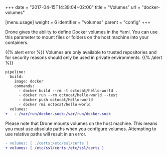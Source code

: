 +++
date = "2017-04-15T14:39:04+02:00"
title = "Volumes"
url = "docker-volumes"

[menu.usage]
  weight = 6
  identifier = "volumes"
  parent = "config"
+++

Drone gives the ability to define Docker volumes in the Yaml. You can use this parameter to mount files or folders on the host machine into your containers.

{{% alert error %}}
Volumes are only available to trusted repositories and for security reasons should only be used in private environments.
{{% /alert %}}

```diff
pipeline:
  build:
    image: docker
    commands:
      - docker build --rm -t octocat/hello-world .
      - docker run --rm octocat/hello-world --test
      - docker push octocat/hello-world
      - docker rmi octocat/hello-world
  volumes:
+   - /var/run/docker.sock:/var/run/docker.sock
```

Please note that Drone mounts volumes on the host machine. This means you must use absolute paths when you configure volumes. Attempting to use relative paths will result in an error.

```diff
- volumes: [ ./certs:/etc/ssl/certs ]
+ volumes: [ /etc/ssl/certs:/etc/ssl/certs ]
```
